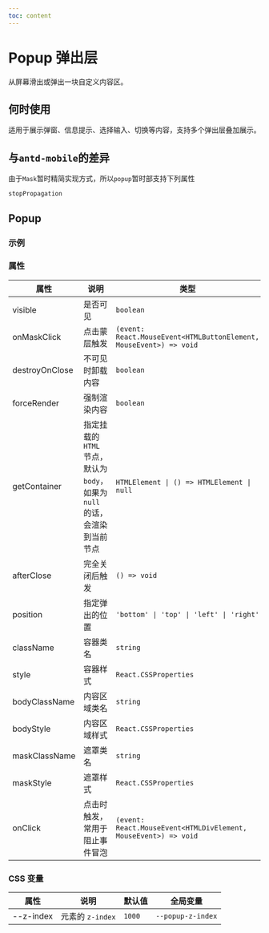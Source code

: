 ```yaml
---
toc: content
---
```


# Popup 弹出层

从屏幕滑出或弹出一块自定义内容区。

## 何时使用

适用于展示弹窗、信息提示、选择输入、切换等内容，支持多个弹出层叠加展示。

## 与`antd-mobile`的差异

由于`Mask`暂时精简实现方式，所以`popup`暂时部支持下列属性

`stopPropagation`

## Popup

### 示例

<code src="./demos/demo1.tsx"></code>

<code src="./demos/demo2.tsx"></code>

### 属性

| 属性           | 说明                                                                        | 类型                                                               | 默认值          |
| -------------- | --------------------------------------------------------------------------- | ------------------------------------------------------------------ | --------------- |
| visible        | 是否可见                                                                    | `boolean`                                                          | `false`         |
| onMaskClick    | 点击蒙层触发                                                                | `(event: React.MouseEvent<HTMLButtonElement, MouseEvent>) => void` | -               |
| destroyOnClose | 不可见时卸载内容                                                            | `boolean`                                                          | `false`         |
| forceRender    | 强制渲染内容                                                                | `boolean`                                                          | `false`         |
| getContainer   | 指定挂载的 `HTML` 节点，默认为 `body`，如果为 `null` 的话，会渲染到当前节点 | `HTMLElement \| () => HTMLElement \| null`                         | `document.body` |
| afterClose     | 完全关闭后触发                                                              | `() => void`                                                       | -               |
| position       | 指定弹出的位置                                                              | `'bottom' \| 'top' \| 'left' \| 'right'`                           | `'bottom'`      |
| className      | 容器类名                                                                    | `string`                                                           | -               |
| style          | 容器样式                                                                    | `React.CSSProperties`                                              | -               |
| bodyClassName  | 内容区域类名                                                                | `string`                                                           | -               |
| bodyStyle      | 内容区域样式                                                                | `React.CSSProperties`                                              | -               |
| maskClassName  | 遮罩类名                                                                    | `string`                                                           | -               |
| maskStyle      | 遮罩样式                                                                    | `React.CSSProperties`                                              | -               |
| onClick        | 点击时触发，常用于阻止事件冒泡                                              | `(event: React.MouseEvent<HTMLDivElement, MouseEvent>) => void`    | -               |

### CSS 变量

| 属性      | 说明             | 默认值 | 全局变量          |
| --------- | ---------------- | ------ | ----------------- |
| --z-index | 元素的 `z-index` | `1000` | `--popup-z-index` |
